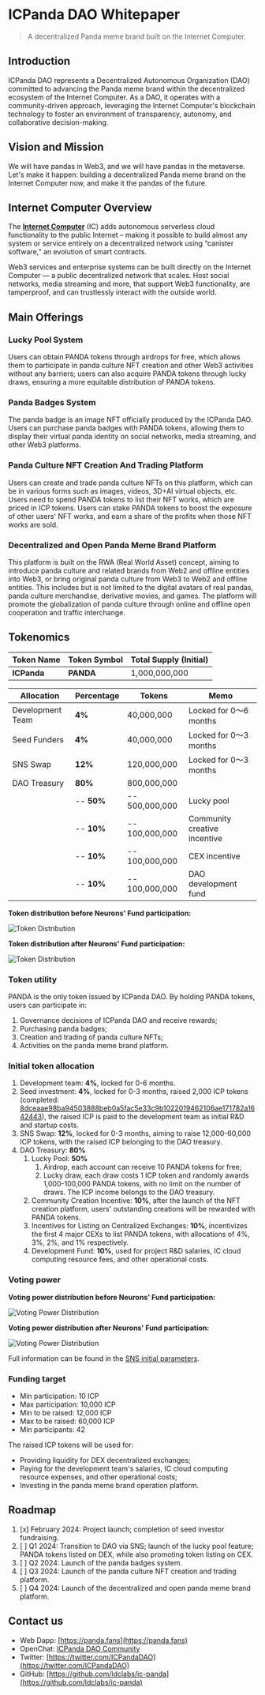 # ICPanda DAO Whitepaper

> A decentralized Panda meme brand built on the Internet Computer.

## Introduction

ICPanda DAO represents a Decentralized Autonomous Organization (DAO) committed to advancing the Panda meme brand within the decentralized ecosystem of the Internet Computer. As a DAO, it operates with a community-driven approach, leveraging the Internet Computer's blockchain technology to foster an environment of transparency, autonomy, and collaborative decision-making.

## Vision and Mission

We will have pandas in Web3, and we will have pandas in the metaverse. Let's make it happen: building a decentralized Panda meme brand on the Internet Computer now, and make it the pandas of the future.

## Internet Computer Overview

The [**Internet Computer**](https://internetcomputer.org/) (IC) adds autonomous serverless cloud functionality to the public Internet – making it possible to build almost any system or service entirely on a decentralized network using “canister software,” an evolution of smart contracts.

Web3 services and enterprise systems can be built directly on the Internet Computer — a public decentralized network that scales.
Host social networks, media streaming and more, that support Web3 functionality, are tamperproof, and can trustlessly interact with the outside world.

## Main Offerings

### Lucky Pool System

Users can obtain PANDA tokens through airdrops for free, which allows them to participate in panda culture NFT creation and other Web3 activities without any barriers; users can also acquire PANDA tokens through lucky draws, ensuring a more equitable distribution of PANDA tokens.

### Panda Badges System

The panda badge is an image NFT officially produced by the ICPanda DAO. Users can purchase panda badges with PANDA tokens, allowing them to display their virtual panda identity on social networks, media streaming, and other Web3 platforms.

### Panda Culture NFT Creation And Trading Platform

Users can create and trade panda culture NFTs on this platform, which can be in various forms such as images, videos, 3D+AI virtual objects, etc. Users need to spend PANDA tokens to list their NFT works, which are priced in ICP tokens. Users can stake PANDA tokens to boost the exposure of other users' NFT works, and earn a share of the profits when those NFT works are sold.

### Decentralized and Open Panda Meme Brand Platform

This platform is built on the RWA (Real World Asset) concept, aiming to introduce panda culture and related brands from Web2 and offline entities into Web3, or bring original panda culture from Web3 to Web2 and offline entities. This includes but is not limited to the digital avatars of real pandas, panda culture merchandise, derivative movies, and games. The platform will promote the globalization of panda culture through online and offline open cooperation and traffic interchange.

## Tokenomics

| Token Name  | Token Symbol | Total Supply (Initial) |
| ----------- | ------------ | ---------------------- |
| **ICPanda** | **PANDA**    | 1,000,000,000          |

| Allocation       | Percentage | Tokens         | Memo                         |
| ---------------- | ---------- | -------------- | ---------------------------- |
| Development Team | **4%**     | 40,000,000     | Locked for 0～6 months       |
| Seed Funders     | **4%**     | 40,000,000     | Locked for 0～3 months       |
| SNS Swap         | **12%**    | 120,000,000    | Locked for 0～3 months       |
| DAO Treasury     | **80%**    | 800,000,000    |                              |
|                  | -- **50%** | -- 500,000,000 | Lucky pool                   |
|                  | -- **10%** | -- 100,000,000 | Community creative incentive |
|                  | -- **10%** | -- 100,000,000 | CEX incentive                |
|                  | -- **10%** | -- 100,000,000 | DAO development fund         |

**Token distribution before Neurons' Fund participation:**

![Token Distribution](./token_distribution_0.webp)

**Token distribution after Neurons' Fund participation:**

![Token Distribution](./token_distribution_1.webp)


### Token utility

PANDA is the only token issued by ICPanda DAO. By holding PANDA tokens, users can participate in:

1. Governance decisions of ICPanda DAO and receive rewards;
2. Purchasing panda badges;
3. Creation and trading of panda culture NFTs;
4. Activities on the panda meme brand platform.

### Initial token allocation

1. Development team: **4%**, locked for 0-6 months.
2. Seed investment: **4%**, locked for 0-3 months, raised 2,000 ICP tokens (completed: [8dceaae98ba94503888beb0a5fac5e33c9b1022019462106ae171782a1642443](https://dashboard.internetcomputer.org/account/8dceaae98ba94503888beb0a5fac5e33c9b1022019462106ae171782a1642443)), the raised ICP is paid to the development team as initial R&D and startup costs.
3. SNS Swap: **12%**, locked for 0-3 months, aiming to raise 12,000-60,000 ICP tokens, with the raised ICP belonging to the DAO treasury.
4. DAO Treasury: **80%**
   1. Lucky Pool: **50%**
      1. Airdrop, each account can receive 10 PANDA tokens for free;
      2. Lucky draw, each draw costs 1 ICP token and randomly awards 1,000-100,000 PANDA tokens, with no limit on the number of draws. The ICP income belongs to the DAO treasury.
   2. Community Creation Incentive: **10%**, after the launch of the NFT creation platform, users' outstanding creations will be rewarded with PANDA tokens.
   3. Incentives for Listing on Centralized Exchanges: **10%**, incentivizes the first 4 major CEXs to list PANDA tokens, with allocations of 4%, 3%, 2%, and 1% respectively.
   4. Development Fund: **10%**, used for project R&D salaries, IC cloud computing resource fees, and other operational costs.

### Voting power

**Voting power distribution before Neurons' Fund participation:**

![Voting Power Distribution](./voting_power_distribution_0.webp)

**Voting power distribution after Neurons' Fund participation:**

![Voting Power Distribution](./voting_power_distribution_1.webp)

Full information can be found in the [SNS initial parameters](../sns_init.yaml).

### Funding target

- Min participation: 10 ICP
- Max participation: 10,000 ICP
- Min to be raised: 12,000 ICP
- Max to be raised: 60,000 ICP
- Min participants:  42

The raised ICP tokens will be used for:

- Providing liquidity for DEX decentralized exchanges;
- Paying for the development team's salaries, IC cloud computing resource expenses, and other operational costs;
- Investing in the panda meme brand operation platform.

## Roadmap

1. [x] February 2024: Project launch; completion of seed investor fundraising.
2. [ ] Q1 2024: Transition to DAO via SNS; launch of the lucky pool feature; PANDA tokens listed on DEX, while also promoting token listing on CEX.
3. [ ] Q2 2024: Launch of the panda badges system.
4. [ ] Q3 2024: Launch of the panda culture NFT creation and trading platform.
5. [ ] Q4 2024: Launch of the decentralized and open panda meme brand platform.

## Contact us

- Web Dapp: [https://panda.fans](https://panda.fans)
- OpenChat: [ICPanda DAO Community](https://oc.app/community/dqcvf-haaaa-aaaar-a5uqq-cai)
- Twitter: [https://twitter.com/ICPandaDAO](https://twitter.com/ICPandaDAO)
- GitHub: [https://github.com/ldclabs/ic-panda](https://github.com/ldclabs/ic-panda)